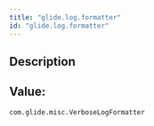 ```yaml
---
title: "glide.log.formatter"
id: "glide.log.formatter"
---
```

## Description



## Value: 
```
com.glide.misc.VerboseLogFormatter
```